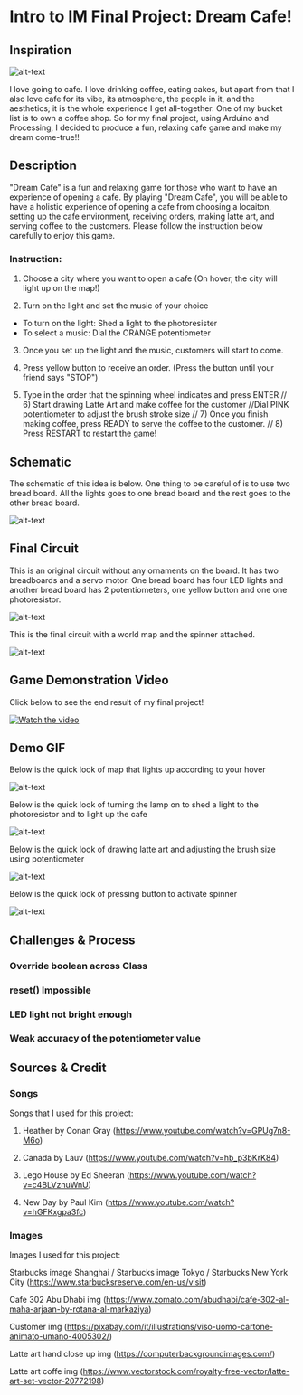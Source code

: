 # Intro to IM Final Project: Dream Cafe!

## Inspiration

![alt-text](Images/shanghai.jpg)

I love going to cafe. I love drinking coffee, eating cakes, but apart from that I also love cafe for its vibe, its atmosphere, the people in it, and the aesthetics; it is the whole experience I get all-together. One of my bucket list is to own a coffee shop. So for my final project, using Arduino and Processing, I decided to produce a fun, relaxing cafe game and make my dream come-true!!

## Description

"Dream Cafe" is a fun and relaxing game for those who want to have an experience of opening a cafe. By playing "Dream Cafe", you will be able to have a holistic experience of opening a cafe from choosing a locaiton, setting up the cafe environment, receiving orders, making latte art, and serving coffee to the customers. Please follow the instruction below carefully to enjoy this game. 

### Instruction:

1) Choose a city where you want to open a cafe (On hover, the city will light up on the map!)

2) Turn on the light and set the music of your choice

- To turn on the light: Shed a light to the photoresister 
- To select a music: Dial the ORANGE potentiometer 

3) Once you set up the light and the music, customers will start to come. 

4) Press yellow button to receive an order. (Press the button until your friend says "STOP")

5) Type in the order that the spinning wheel indicates and press ENTER
// 6) Start drawing Latte Art and make coffee for the customer 
      //Dial PINK potentiometer to adjust the brush stroke size
// 7) Once you finish making coffee, press READY to serve the coffee to the customer. 
// 8) Press RESTART to restart the game!

## Schematic 

The schematic of this idea is below. One thing to be careful of is to use two bread board. All the lights goes to one bread board and the rest goes to the other bread board. 

![alt-text](Images/schematic.jpg)

## Final Circuit

This is an original circuit without any ornaments on the board. It has two breadboards and a servo motor. One bread board has four LED lights and another bread board has 2 potentiometers, one yellow button and one one photoresistor. 

![alt-text](Images/circuit2.png)

This is the final circuit with a world map and the spinner attached.

![alt-text](Images/circuit1.png)

## Game Demonstration Video 

Click below to see the end result of my final project!

[![Watch the video](Images/youtubeimage.png)](https://youtu.be/8zPUVFaiePk)


## Demo GIF 

Below is the quick look of map that lights up according to your hover

![alt-text](Images/lightmap.gif)

Below is the quick look of turning the lamp on to shed a light to the photoresistor and to light up the cafe

![alt-text](Images/turnlight.gif)

Below is the quick look of drawing latte art and adjusting the brush size using potentiometer

![alt-text](Images/draw.gif)

Below is the quick look of pressing button to activate spinner 

![alt-text](Images/spinner.gif)

## Challenges & Process

### Override boolean across Class

### reset() Impossible

### LED light not bright enough 

### Weak accuracy of the potentiometer value 

### 




## Sources & Credit 

### Songs
Songs that I used for this project:

1) Heather by Conan Gray (https://www.youtube.com/watch?v=GPUg7n8-M6o)

2) Canada by Lauv (https://www.youtube.com/watch?v=hb_p3bKrK84)

3) Lego House by Ed Sheeran (https://www.youtube.com/watch?v=c4BLVznuWnU)

4) New Day by Paul Kim (https://www.youtube.com/watch?v=hGFKxgpa3fc)


### Images

Images I used for this project:

Starbucks image Shanghai / Starbucks image Tokyo / Starbucks New York City (https://www.starbucksreserve.com/en-us/visit)

Cafe 302 Abu Dhabi img (https://www.zomato.com/abudhabi/cafe-302-al-maha-arjaan-by-rotana-al-markaziya)

Customer img (https://pixabay.com/it/illustrations/viso-uomo-cartone-animato-umano-4005302/)

Latte art hand close up img (https://computerbackgroundimages.com/)

Latte art coffe img (https://www.vectorstock.com/royalty-free-vector/latte-art-set-vector-20772198)




